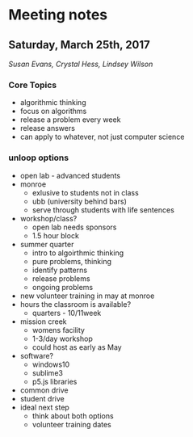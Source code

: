 # Meeting notes

## Saturday, March 25th, 2017
_Susan Evans, Crystal Hess, Lindsey Wilson_

### Core Topics
* algorithmic thinking
* focus on algorithms
* release a problem every week
* release answers
* can apply to whatever, not just computer science

### unloop options
* open lab - advanced students
* monroe
	* exlusive to students not in class
	* ubb (university behind bars)
	* serve through students with life sentences
* workshop/class?
	* open lab needs sponsors
	* 1.5 hour block
* summer quarter
	* intro to algoirthmic thinking
	* pure problems, thinking 
	* identify patterns
	* release problems
	* ongoing problems
* new volunteer training in may at monroe
* hours the classroom is available?
	* quarters - 10/11week
* mission creek
	* womens facility
	* 1-3/day workshop
	* could host as early as May
* software?
	* windows10
	* sublime3
	* p5.js libraries
* common drive
* student drive
* ideal next step
	* think about both options
	* volunteer training dates